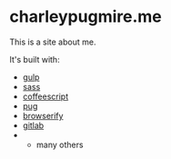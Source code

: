 # charleypugmire.me

This is a site about me.

It's built with:

- [gulp](http://gulpjs.com/)
- [sass](http://sass-lang.com/)
- [coffeescript](http://coffeescript.org/)
- [pug](http://pugjs.org/)
- [browserify](http://browserify.org/)
- [gitlab](http://gitlab.com/)
- + many others
